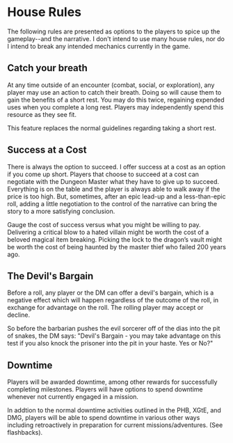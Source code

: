# House Rules
The following rules are presented as options to the players to spice up the gameplay--and the narrative. I don't intend to use many house rules, nor do I intend to break any intended mechanics currently in the game.

## Catch your breath

At any time outside of an encounter (combat, social, or exploration), any player may use an action to catch their breath. Doing so will cause them to gain the benefits of a short rest. You may do this twice, regaining expended uses when you complete a long rest. Players may independently spend this resource as they see fit.

This feature replaces the normal guidelines regarding taking a short rest.

## Success at a Cost

There is always the option to succeed. I offer success at a cost as an option if you come up short. Players that choose to succeed at a cost can negotiate with the Dungeon Master what they have to give up to succeed. Everything is on the table and the player is always able to walk away if the price is too high. But, sometimes, after an epic lead-up and a less-than-epic roll, adding a little negotiation to the control of the narrative can bring the story to a more satisfying conclusion.

Gauge the cost of success versus what you might be willing to pay. Delivering a critical blow to a hated villain might be worth the cost of a beloved magical item breaking. Picking the lock to the dragon’s vault might be worth the cost of being haunted by the master thief who failed 200 years ago.

## The Devil's Bargain
Before a roll, any player or the DM can offer a devil's bargain, which is a negative effect which will happen regardless of the outcome of the roll, in exchange for advantage on the roll. The rolling player may accept or decline.

So before the barbarian pushes the evil sorcerer off of the dias into the pit of snakes, the DM says: "Devil's Bargain - you may take advantage on this test if you also knock the prisoner into the pit in your haste. Yes or No?"


## Downtime
Players will be awarded downtime, among other rewards for successfully completing milestones. Players will have options to spend downtime whenever not currently engaged in a mission.

In addtion to the normal downtime activities outlined in the PHB, XGtE, and DMG, players will be able to spend downtime in various other ways including retroactively in preparation for current missions/adventures. (See flashbacks).
